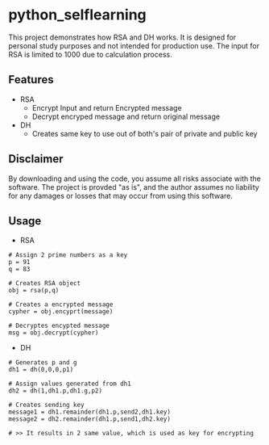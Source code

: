 # python_selflearning
This project demonstrates how RSA and DH works. It is designed for personal study purposes and not intended for production use. The input for RSA is limited to 1000 due to calculation process.

Features
--
 - RSA
   - Encrypt Input and return Encrypted message
   - Decrypt encryped message and return original message
 - DH
   - Creates same key to use out of both's pair of private and public key

Disclaimer
--
By downloading and using the code, you assume all risks associate with the software. The project is provded "as is", and the author assumes no liability for any damages or losses that may occur from using this software.


Usage
--
 - RSA

```
# Assign 2 prime numbers as a key
p = 91
q = 83

# Creates RSA object
obj = rsa(p,q)

# Creates a encrypted message
cypher = obj.encyprt(message)

# Decryptes encypted message
msg = obj.decrypt(cypher)
```

 - DH

```
# Generates p and g
dh1 = dh(0,0,0,p1)

# Assign values generated from dh1
dh2 = dh(1,dh1.p,dh1.g,p2)

# Creates sending key
message1 = dh1.remainder(dh1.p,send2,dh1.key)
message2 = dh2.remainder(dh1.p,send1,dh2.key)

# >> It results in 2 same value, which is used as key for encrypting
```
